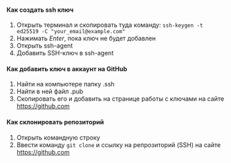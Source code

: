 #### Как создать ssh ключ
1. Открыть терминал и скопировать туда команду:
`ssh-keygen -t ed25519 -C "your_email@example.com"`
2. Нажимать *Enter*, пока ключ не будет добавлен
3. Открыть ssh-agent
4. Добавить SSH-ключ в ssh-agent

#### Как добавить ключ в аккаунт на GitHub
1. Найти на компьютере папку .ssh
2. Найти в ней файл .pub
3. Скопировать его и добавить на страницe работы с ключами на сайте https://github.com

#### Как склонировать репозиторий
1. Открыть командную строку 
2. Ввести команду `git clone` и ссылку на репрозиторий (SSH) на сайте https://github.com